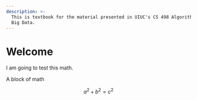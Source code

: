 ```yaml
---
description: >-
  This is textbook for the material presented in UIUC's CS 498 Algorithms for
  Big Data.
---
```


# Welcome

I am going to test this math.

A block of math



$$a^2 + b^2 = c^2$$

